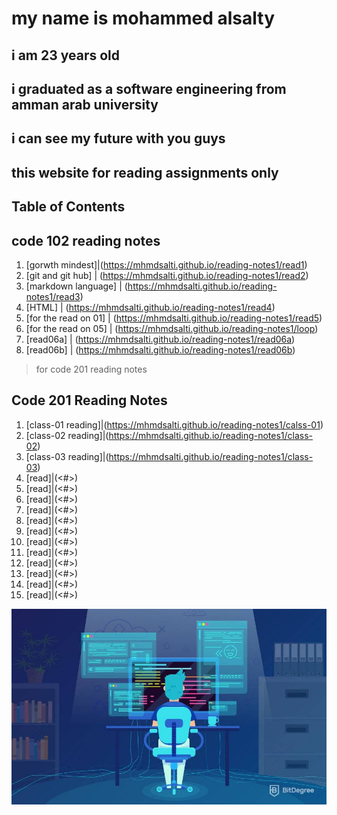 # my name is mohammed alsalty

## i am 23 years old

## i graduated as a software engineering from amman arab university

## i can see my future with you guys

## this website for reading assignments only

## Table of Contents

## code 102 reading notes

1. [gorwth mindest]|(<https://mhmdsalti.github.io/reading-notes1/read1>)
2. [git and git hub] | (<https://mhmdsalti.github.io/reading-notes1/read2>)
3. [markdown language] | (<https://mhmdsalti.github.io/reading-notes1/read3>)
4. [HTML] | (<https://mhmdsalti.github.io/reading-notes1/read4>)
5. [for the read on 01] | (<https://mhmdsalti.github.io/reading-notes1/read5>)
6. [for the read on 05] | (<https://mhmdsalti.github.io/reading-notes1/loop>)
7. [read06a] | (<https://mhmdsalti.github.io/reading-notes1/read06a>)
8. [read06b] | (<https://mhmdsalti.github.io/reading-notes1/read06b>)

>for code 201 reading notes

## Code 201 Reading Notes

1. [class-01 reading]|(<https://mhmdsalti.github.io/reading-notes1/calss-01>)
2. [class-02 reading]|(<https://mhmdsalti.github.io/reading-notes1/class-02>)
3. [class-03 reading]|(<https://mhmdsalti.github.io/reading-notes1/class-03>)
4. [read]|(<#>)
5. [read]|(<#>)
6. [read]|(<#>)
7. [read]|(<#>)
8. [read]|(<#>)
9. [read]|(<#>)
10. [read]|(<#>)
11. [read]|(<#>)
12. [read]|(<#>)
13. [read]|(<#>)
14. [read]|(<#>)
15. [read]|(<#>)

![love programming](itsme.jpg)

